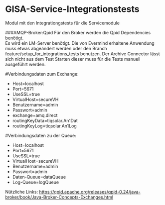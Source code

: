 GISA-Service-Integrationstests
===================

Modul mit den Integrationgstests für die Servicemodule

###AMQP-Broker:Qpid
Für den Broker werden die Qpid Dependencies benötigt.  
Es wird ein LM-Server benötigt. 
Die von Evermind erhaltene Anwendung muss etwas abgeändert werden oder den Branch  feature/setup\_for\_integrations_tests benutzen.
Der Archive Connector lässt sich nicht aus dem Test Starten dieser muss für die Tests manuell ausgeführt werden.
 


 
#Verbindungsdaten zum Exchange:	
* Host=localhost
* Port=5671 
* UseSSL=true 
* VirtualHost=secureVH
* Benutzername=admin
* Passwort=admin 
* exchange=amq.direct 
* routingKeyData=tiqsolar.An1Dat
* routingKeyLog=tiqsolar.An1Log
 

#Verbindungsdaten zu der Queue:	
* Host=localhost
* Port=5671 
* UseSSL=true 
* VirtualHost=secureVH
* Benutzername=admin
* Passwort=admin 
* Daten-Queue=dataQueue
* Log-Queue=logQueue
	

Nützliche Links:
https://qpid.apache.org/releases/qpid-0.24/java-broker/book/Java-Broker-Concepts-Exchanges.html